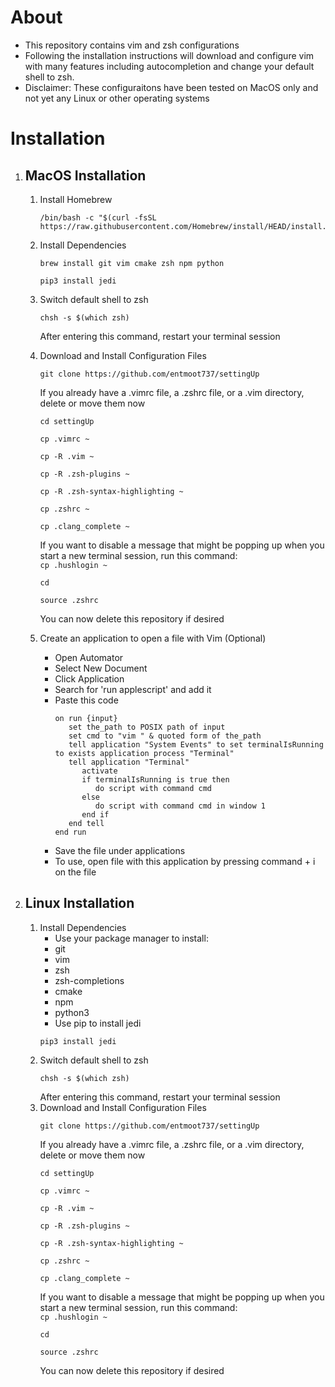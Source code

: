 # About
* This repository contains vim and zsh configurations
* Following the installation instructions will download and configure vim with many features including autocompletion and change your default shell to zsh.
* Disclaimer: These configuraitons have been tested on MacOS only and not yet any Linux or other operating systems


# Installation

1. ## MacOS Installation
    1. Install Homebrew
        ```shell
        /bin/bash -c "$(curl -fsSL https://raw.githubusercontent.com/Homebrew/install/HEAD/install.sh)"
        ```
    1. Install Dependencies
        ```shell
        brew install git vim cmake zsh npm python
        ```
        ```shell
        pip3 install jedi
        ```
    1. Switch default shell to zsh
        ```shell
        chsh -s $(which zsh)
        ```
        After entering this command, restart your terminal session
    1. Download and Install Configuration Files
        ```shell
        git clone https://github.com/entmoot737/settingUp
        ```
        If you already have a .vimrc file, a .zshrc file, or a .vim directory, delete or move
        them now
        ```shell
        cd settingUp
        ```
        ```shell
        cp .vimrc ~
        ```
        ```shell
        cp -R .vim ~
        ```
        ```shell
        cp -R .zsh-plugins ~
        ```
        ```shell
        cp -R .zsh-syntax-highlighting ~
        ```
        ```shell
        cp .zshrc ~
        ```
        ```shell
        cp .clang_complete ~
        ```
        If you want to disable a message that might be popping up when you start a new terminal session, run this command:           
            ```
            cp .hushlogin ~
            ```
        ```shell
        cd
        ```
        ```shell
        source .zshrc
        ```
        You can now delete this repository if desired

    1. Create an application to open a file with Vim (Optional)
        * Open Automator
        * Select New Document
        * Click Application
        * Search for 'run applescript' and add it
        * Paste this code
            ```
            on run {input}
               set the_path to POSIX path of input
               set cmd to "vim " & quoted form of the_path
               tell application "System Events" to set terminalIsRunning to exists application process "Terminal"
               tell application "Terminal"
                  activate
                  if terminalIsRunning is true then
                     do script with command cmd
                  else
                     do script with command cmd in window 1
                  end if
               end tell
            end run
            ```
        * Save the file under applications
        * To use, open file with this application by pressing command + i on the file 

1. ## Linux Installation
    1. Install Dependencies
        * Use your package manager to install:
        * git
        * vim
        * zsh
        * zsh-completions
        * cmake
        * npm
        * python3
        * Use pip to install jedi
        ```shell
        pip3 install jedi
        ```
    1. Switch default shell to zsh
        ```shell
        chsh -s $(which zsh)
        ```
        After entering this command, restart your terminal session
    1. Download and Install Configuration Files
        ```shell
        git clone https://github.com/entmoot737/settingUp
        ```
        If you already have a .vimrc file, a .zshrc file, or a .vim directory, delete or move
        them now
        ```shell
        cd settingUp
        ```
        ```shell
        cp .vimrc ~
        ```
        ```shell
        cp -R .vim ~
        ```
        ```shell
        cp -R .zsh-plugins ~
        ```
        ```shell
        cp -R .zsh-syntax-highlighting ~
        ```
        ```shell
        cp .zshrc ~
        ```
        ```shell
        cp .clang_complete ~
        ```
        If you want to disable a message that might be popping up when you start a new terminal session, run this command:          
            ```
            cp .hushlogin ~
            ```
        ```shell
        cd
        ```
        ```shell
        source .zshrc
        ```
        You can now delete this repository if desired
